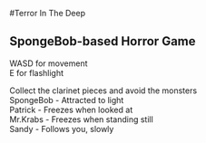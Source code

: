 #Terror In The Deep  
## SpongeBob-based Horror Game  

WASD for movement  
E for flashlight  
  
Collect the clarinet pieces and avoid the monsters  
SpongeBob - Attracted to light  
Patrick - Freezes when looked at  
Mr.Krabs - Freezes when standing still  
Sandy - Follows you, slowly  
